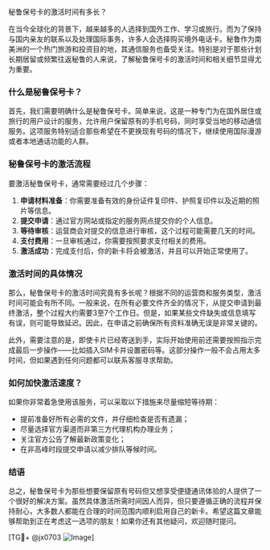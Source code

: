 秘鲁保号卡的激活时间有多长？

在当今全球化的背景下，越来越多的人选择到国外工作、学习或旅行。而为了保持与国内亲友的联系以及处理国际事务，许多人会选择购买境外电话卡。秘鲁作为南美洲的一个热门旅游和投资目的地，其通信服务也备受关注。特别是对于那些计划长期居留或频繁往返秘鲁的人来说，了解秘鲁保号卡的激活时间和相关细节显得尤为重要。

### 什么是秘鲁保号卡？

首先，我们需要明确什么是秘鲁保号卡。简单来说，这是一种专门为在国外居住或旅行的用户设计的服务，允许用户保留原有的手机号码，同时享受当地的移动通信服务。这项服务特别适合那些希望在不更换现有号码的情况下，继续使用国际漫游或者本地通话功能的人群。

### 秘鲁保号卡的激活流程

要激活秘鲁保号卡，通常需要经过几个步骤：

1. **申请材料准备**：你需要准备有效的身份证件复印件、护照复印件以及近期的照片等信息。
2. **提交申请**：通过官方网站或指定的服务网点提交你的个人信息。
3. **等待审核**：运营商会对提交的信息进行审核，这个过程可能需要几天的时间。
4. **支付费用**：一旦审核通过，你需要按照要求支付相关的费用。
5. **激活成功**：完成支付后，你的新卡将会被激活，并且可以开始正常使用了。

### 激活时间的具体情况

那么，秘鲁保号卡的激活时间究竟有多长呢？根据不同的运营商和服务类型，激活时间可能会有所不同。一般来说，在所有必要文件齐全的情况下，从提交申请到最终激活，整个过程大约需要3至7个工作日。但是，如果某些文件缺失或信息填写有误，则可能导致延迟。因此，在申请之前确保所有资料准确无误是非常关键的。

此外，需要注意的是，即使卡片已经寄送到手，实际开始使用前还需要按照指示完成最后一步操作——比如插入SIM卡并设置密码等。这部分操作一般不会占用太多时间，但如果遇到任何问题都可以联系客服寻求帮助。

### 如何加快激活速度？

如果你非常着急使用该服务，可以采取以下措施来尽量缩短等待期：
- 提前准备好所有必需的文件，并仔细检查是否有遗漏；
- 尽量选择官方渠道而非第三方代理机构办理业务；
- 关注官方公告了解最新政策变化；
- 在非高峰时段提交申请以减少排队等候时间。

### 结语

总之，秘鲁保号卡为那些想要保留原有号码但又想享受便捷通讯体验的人提供了一个很好的解决方案。虽然具体激活所需时间因人而异，但只要遵循正确的流程并保持耐心，大多数人都能在合理的时间范围内顺利启用自己的新卡。希望这篇文章能够帮助到正在考虑这一选项的朋友！如果你还有其他疑问，欢迎随时提问。

[TG💪+ @jx0703 ![Image](https://github.com/user-attachments/assets/dbca1d08-cadb-493c-b0ec-ad6f7a83f270)]